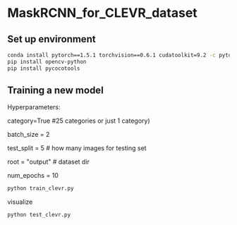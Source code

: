 # MaskRCNN_for_CLEVR_dataset



## Set up environment



```sh
conda install pytorch==1.5.1 torchvision==0.6.1 cudatoolkit=9.2 -c pytorch
pip install opencv-python
pip install pycocotools
```

## Training a new model

Hyperparameters:

category=True #25 categories or just 1 category)

batch_size = 2

test_split = 5 # how many images for testing set

root = "output" # dataset dir

num_epochs = 10

```sh
python train_clevr.py
```

visualize

```sh
python test_clevr.py
```

